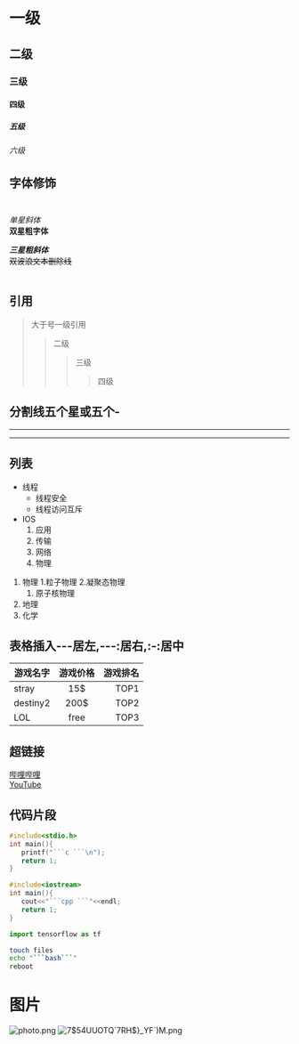 # 一级<br>

## 二级<br>

### 三级<br>

#### 四级<br>

##### 五级<br>

###### 六级<br>
## 字体修饰<br><br>


*单星斜体*<br>
**双星粗字体**<br>

***三星粗斜体***<br>
~~双波浪文本删除线~~<br><br>

## 引用<br>
> 大于号一级引用
>> 二级
>>> 三级
>>>> 四级

## 分割线五个星或五个-
*****
-----
## 列表
* 线程
  * 线程安全
  * 线程访问互斥
* IOS
  1. 应用
  2. 传输
  3. 网络
  4. 物理

1. 物理
  1.粒子物理
  2.凝聚态物理
    1. 原子核物理
2. 地理
3. 化学
  
  
## 表格插入---居左,---:居右,:-:居中<br>

游戏名字|游戏价格|游戏排名
---|:-:|---:
stray|15$|TOP1
destiny2|200$|TOP2
LOL|free|TOP3

## 超链接
[哔哩哔哩](https://www.bilibili.com  "点击进入网页") <br>
[YouTube](https://www.youtube.com "点击进入网页")<br>

## 代码片段
```c
#include<stdio.h>
int main(){
   printf("```c ```\n");
   return 1;
}
```


```cpp
#include<iostream>
int main(){
   cout<<"```cpp ```"<<endl;
   return 1;
}

```
```python
import tensorflow as tf
```
```bash
touch files
echo "```bash```"
reboot
```
# 图片
![photo.png](https://s2.loli.net/2022/08/14/z9bqWeVDTHEIBRd.png)
![7$$54UUOTQ`7$RH$}_YF`)M.png](https://s2.loli.net/2022/08/14/lTwCAOHBW6xZjhs.png)

